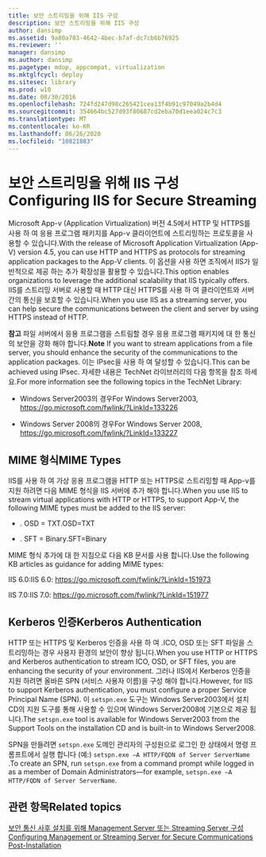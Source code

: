 ```yaml
---
title: 보안 스트리밍을 위해 IIS 구성
description: 보안 스트리밍을 위해 IIS 구성
author: dansimp
ms.assetid: 9a80a703-4642-4bec-b7af-dc7cb6b76925
ms.reviewer: ''
manager: dansimp
ms.author: dansimp
ms.pagetype: mdop, appcompat, virtualization
ms.mktglfcycl: deploy
ms.sitesec: library
ms.prod: w10
ms.date: 08/30/2016
ms.openlocfilehash: 724fd247d98c265421cea13f4b91c97049a2b4d4
ms.sourcegitcommit: 354664bc527d93f80687cd2eba70d1eea024c7c3
ms.translationtype: MT
ms.contentlocale: ko-KR
ms.lasthandoff: 06/26/2020
ms.locfileid: "10821883"
---
```

# <span data-ttu-id="24fc5-103">보안 스트리밍을 위해 IIS 구성</span><span class="sxs-lookup"><span data-stu-id="24fc5-103">Configuring IIS for Secure Streaming</span></span>


<span data-ttu-id="24fc5-104">Microsoft App-v (Application Virtualization) 버전 4.5에서 HTTP 및 HTTPS를 사용 하 여 응용 프로그램 패키지를 App-v 클라이언트에 스트리밍하는 프로토콜을 사용할 수 있습니다.</span><span class="sxs-lookup"><span data-stu-id="24fc5-104">With the release of Microsoft Application Virtualization (App-V) version 4.5, you can use HTTP and HTTPS as protocols for streaming application packages to the App-V clients.</span></span> <span data-ttu-id="24fc5-105">이 옵션을 사용 하면 조직에서 IIS가 일반적으로 제공 하는 추가 확장성을 활용할 수 있습니다.</span><span class="sxs-lookup"><span data-stu-id="24fc5-105">This option enables organizations to leverage the additional scalability that IIS typically offers.</span></span> <span data-ttu-id="24fc5-106">IIS를 스트리밍 서버로 사용할 때 HTTP 대신 HTTPS를 사용 하 여 클라이언트와 서버 간의 통신을 보호할 수 있습니다.</span><span class="sxs-lookup"><span data-stu-id="24fc5-106">When you use IIS as a streaming server, you can help secure the communications between the client and server by using HTTPS instead of HTTP.</span></span>

<span data-ttu-id="24fc5-107">**참고**  파일 서버에서 응용 프로그램을 스트림할 경우 응용 프로그램 패키지에 대 한 통신의 보안을 강화 해야 합니다.</span><span class="sxs-lookup"><span data-stu-id="24fc5-107">**Note** If you want to stream applications from a file server, you should enhance the security of the communications to the application packages.</span></span> <span data-ttu-id="24fc5-108">이는 IPsec을 사용 하 여 달성할 수 있습니다.</span><span class="sxs-lookup"><span data-stu-id="24fc5-108">This can be achieved using IPsec.</span></span> <span data-ttu-id="24fc5-109">자세한 내용은 TechNet 라이브러리의 다음 항목을 참조 하세요.</span><span class="sxs-lookup"><span data-stu-id="24fc5-109">For more information see the following topics in the TechNet Library:</span></span>

-   <span data-ttu-id="24fc5-110">Windows Server2003의 경우</span><span class="sxs-lookup"><span data-stu-id="24fc5-110">For Windows Server2003,</span></span> <https://go.microsoft.com/fwlink/?LinkId=133226>

-   <span data-ttu-id="24fc5-111">Windows Server 2008의 경우</span><span class="sxs-lookup"><span data-stu-id="24fc5-111">For Windows Server 2008,</span></span> <https://go.microsoft.com/fwlink/?LinkId=133227>

 

## <span data-ttu-id="24fc5-112">MIME 형식</span><span class="sxs-lookup"><span data-stu-id="24fc5-112">MIME Types</span></span>


<span data-ttu-id="24fc5-113">IIS를 사용 하 여 가상 응용 프로그램을 HTTP 또는 HTTPS로 스트리밍할 때 App-v를 지원 하려면 다음 MIME 형식을 IIS 서버에 추가 해야 합니다.</span><span class="sxs-lookup"><span data-stu-id="24fc5-113">When you use IIS to stream virtual applications with HTTP or HTTPS, to support App-V, the following MIME types must be added to the IIS server:</span></span>

-   <span data-ttu-id="24fc5-114">. OSD = TXT</span><span class="sxs-lookup"><span data-stu-id="24fc5-114">.OSD=TXT</span></span>

-   <span data-ttu-id="24fc5-115">. SFT = Binary</span><span class="sxs-lookup"><span data-stu-id="24fc5-115">.SFT=Binary</span></span>

<span data-ttu-id="24fc5-116">MIME 형식 추가에 대 한 지침으로 다음 KB 문서를 사용 합니다.</span><span class="sxs-lookup"><span data-stu-id="24fc5-116">Use the following KB articles as guidance for adding MIME types:</span></span>

<span data-ttu-id="24fc5-117">IIS 6.0:</span><span class="sxs-lookup"><span data-stu-id="24fc5-117">IIS 6.0:</span></span> <https://go.microsoft.com/fwlink/?LinkId=151973>

<span data-ttu-id="24fc5-118">IIS 7.0:</span><span class="sxs-lookup"><span data-stu-id="24fc5-118">IIS 7.0:</span></span> <https://go.microsoft.com/fwlink/?LinkId=151977>

## <span data-ttu-id="24fc5-119">Kerberos 인증</span><span class="sxs-lookup"><span data-stu-id="24fc5-119">Kerberos Authentication</span></span>


<span data-ttu-id="24fc5-120">HTTP 또는 HTTPS 및 Kerberos 인증을 사용 하 여 .ICO, OSD 또는 SFT 파일을 스트리밍하는 경우 사용자 환경의 보안이 향상 됩니다.</span><span class="sxs-lookup"><span data-stu-id="24fc5-120">When you use HTTP or HTTPS and Kerberos authentication to stream ICO, OSD, or SFT files, you are enhancing the security of your environment.</span></span> <span data-ttu-id="24fc5-121">그러나 IIS에서 Kerberos 인증을 지원 하려면 올바른 SPN (서비스 사용자 이름)을 구성 해야 합니다.</span><span class="sxs-lookup"><span data-stu-id="24fc5-121">However, for IIS to support Kerberos authentication, you must configure a proper Service Principal Name (SPN).</span></span> <span data-ttu-id="24fc5-122">이 `setspn.exe` 도구는 Windows Server2003에서 설치 CD의 지원 도구를 통해 사용할 수 있으며 Windows Server2008에 기본으로 제공 됩니다.</span><span class="sxs-lookup"><span data-stu-id="24fc5-122">The `setspn.exe` tool is available for Windows Server2003 from the Support Tools on the installation CD and is built-in to Windows Server2008.</span></span>

<span data-ttu-id="24fc5-123">SPN을 만들려면 `setspn.exe` 도메인 관리자의 구성원으로 로그인 한 상태에서 명령 프롬프트에서 실행 합니다 (예:) `setspn.exe –A HTTP/FQDN of Server ServerName` .</span><span class="sxs-lookup"><span data-stu-id="24fc5-123">To create an SPN, run `setspn.exe` from a command prompt while logged in as a member of Domain Administrators—for example, `setspn.exe –A HTTP/FQDN of Server ServerName`.</span></span>

## <span data-ttu-id="24fc5-124">관련 항목</span><span class="sxs-lookup"><span data-stu-id="24fc5-124">Related topics</span></span>


[<span data-ttu-id="24fc5-125">보안 통신 사후 설치를 위해 Management Server 또는 Streaming Server 구성</span><span class="sxs-lookup"><span data-stu-id="24fc5-125">Configuring Management or Streaming Server for Secure Communications Post-Installation</span></span>](configuring-management-or-streaming-server-for-secure-communications-post-installation.md)

 

 





